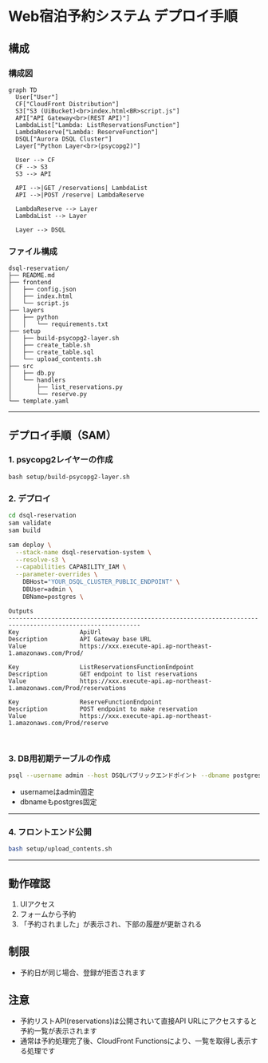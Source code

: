 # Web宿泊予約システム デプロイ手順

## 構成

### 構成図

```mermaid
graph TD
  User["User"]
  CF["CloudFront Distribution"]
  S3["S3 (UiBucket)<br>index.html<BR>script.js"]
  API["API Gateway<br>(REST API)"]
  LambdaList["Lambda: ListReservationsFunction"]
  LambdaReserve["Lambda: ReserveFunction"]
  DSQL["Aurora DSQL Cluster"]
  Layer["Python Layer<br>(psycopg2)"]

  User --> CF
  CF --> S3
  S3 --> API

  API -->|GET /reservations| LambdaList
  API -->|POST /reserve| LambdaReserve

  LambdaReserve --> Layer
  LambdaList --> Layer
  
  Layer --> DSQL

```

### ファイル構成

```
dsql-reservation/
├── README.md
├── frontend
│   ├── config.json
│   ├── index.html
│   └── script.js
├── layers
│   ├── python
│   │   └── requirements.txt
├── setup
│   ├── build-psycopg2-layer.sh
│   ├── create_table.sh
│   ├── create_table.sql
│   └── upload_contents.sh
├── src
│   ├── db.py
│   └── handlers
│       ├── list_reservations.py
│       └── reserve.py
└── template.yaml
```

---

## デプロイ手順（SAM）

### 1. psycopg2レイヤーの作成

`bash setup/build-psycopg2-layer.sh`

### 2. デプロイ

```bash
cd dsql-reservation
sam validate
sam build
```

```bash
sam deploy \
  --stack-name dsql-reservation-system \
  --resolve-s3 \
  --capabilities CAPABILITY_IAM \
  --parameter-overrides \
    DBHost="YOUR_DSQL_CLUSTER_PUBLIC_ENDPOINT" \
    DBUser=admin \
    DBName=postgres \
```

```
Outputs
-----------------------------------------------------------------------------------------------------------
Key                 ApiUrl
Description         API Gateway base URL
Value               https://xxx.execute-api.ap-northeast-1.amazonaws.com/Prod/

Key                 ListReservationsFunctionEndpoint
Description         GET endpoint to list reservations
Value               https://xxx.execute-api.ap-northeast-1.amazonaws.com/Prod/reservations

Key                 ReserveFunctionEndpoint
Description         POST endpoint to make reservation
Value               https://xxx.execute-api.ap-northeast-1.amazonaws.com/Prod/reserve



```

### 3. DB用初期テーブルの作成

```bash
psql --username admin --host DSQLパブリックエンドポイント --dbname postgres -f setup/create_table.sql
```

- usernameはadmin固定  
- dbnameもpostgres固定

---

### 4. フロントエンド公開

```bash
bash setup/upload_contents.sh
```

---

## 動作確認

1. UIアクセス
2. フォームから予約
3. 「予約されました」が表示され、下部の履歴が更新される

## 制限

- 予約日が同じ場合、登録が拒否されます

## 注意

- 予約リストAPI(reservations)は公開されいて直接API URLにアクセスすると予約一覧が表示されます
- 通常は予約処理完了後、CloudFront Functionsにより、一覧を取得し表示する処理です
